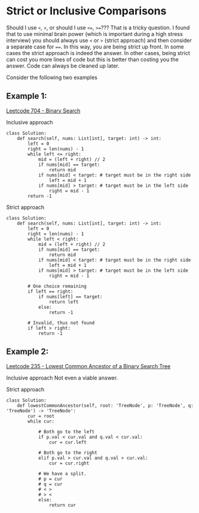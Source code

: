 # Strict or Inclusive Comparisons
Should I use `<`, `>`, or should I use `<=`, `>=`??? That is a tricky question. I found that to use minimal brain power (which is important during a high stress interview) you should always use `<` or `>` (strict approach) and then consider a separate case for `==`. In this way, you are being strict up front. In some cases the strict approach is indeed the answer. In other cases, being strict can cost you more lines of code but this is better than costing you the answer. Code can always be cleaned up later. 

Consider the following two examples

## Example 1: 
[Leetcode 704 - Binary Search](https://leetcode.com/problems/binary-search/description/)

Inclusive approach
```
class Solution:
    def search(self, nums: List[int], target: int) -> int:
        left = 0
        right = len(nums) - 1
        while left <= right:
            mid = (left + right) // 2
            if nums[mid] == target:
                return mid
            if nums[mid] < target: # target must be in the right side
                left = mid + 1
            if nums[mid] > target: # target must be in the left side
                right = mid - 1
        return -1
```

Strict approach
```
class Solution:
    def search(self, nums: List[int], target: int) -> int:
        left = 0
        right = len(nums) - 1
        while left < right:
            mid = (left + right) // 2
            if nums[mid] == target:
                return mid
            if nums[mid] < target: # target must be in the right side
                left = mid + 1
            if nums[mid] > target: # target must be in the left side
                right = mid - 1
        
        # One choice remaining
        if left == right:
            if nums[left] == target: 
                return left
            else:
                return -1

        # Invalid, thus not found
        if left > right:
            return -1
```


## Example 2:

[Leetcode 235 - Lowest Common Ancestor of a Binary Search Tree](https://leetcode.com/problems/lowest-common-ancestor-of-a-binary-search-tree/)

Inclusive approach
Not even a viable answer.

Strict approach
```
class Solution:
    def lowestCommonAncestor(self, root: 'TreeNode', p: 'TreeNode', q: 'TreeNode') -> 'TreeNode':
        cur = root
        while cur:

            # Both go to the left
            if p.val < cur.val and q.val < cur.val:
                cur = cur.left

            # Both go to the right
            elif p.val > cur.val and q.val > cur.val:
                cur = cur.right

            # We have a split.
            # p = cur
            # q = cur
            # < >
            # > < 
            else:
                return cur
```             
